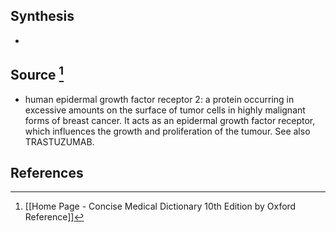 ## Synthesis
- 
## Source [^1]
- human epidermal growth factor receptor 2: a protein occurring in excessive amounts on the surface of tumor cells in highly malignant forms of breast cancer. It acts as an epidermal growth factor receptor, which influences the growth and proliferation of the tumour. See also TRASTUZUMAB.
## References

[^1]: [[Home Page - Concise Medical Dictionary 10th Edition by Oxford Reference]]